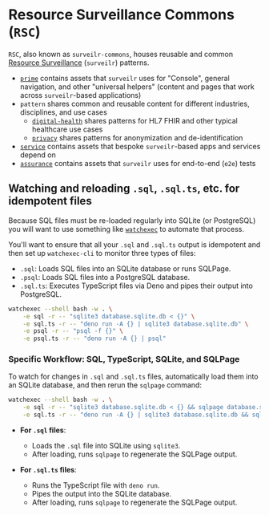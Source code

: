 # Resource Surveillance Commons (`RSC`)

`RSC`, also known as `surveilr-commons`, houses reusable and common
[Resource Surveillance](https://www.opsfolio.com/surveilr) (`surveilr`)
patterns.

- [`prime`](./prime) contains assets that `surveilr` uses for "Console", general
  navigation, and other "universal helpers" (content and pages that work across
  `surveilr`-based applications)
- `pattern` shares common and reusable content for different industries,
  disciplines, and use cases
  - [`digital-health`](./pattern/digital-health) shares patterns for HL7 FHIR
    and other typical healthcare use cases
  - [`privacy`](./pattern/privacy) shares patterns for anonymization and
    de-identification
- [`service`](./service) contains assets that bespoke `surveilr`-based apps and
  services depend on
- [`assurance`](./assurance) contains assets that `surveilr` uses for end-to-end
  (`e2e`) tests

## Watching and reloading `.sql`, `.sql.ts`, etc. for idempotent files

Because SQL files must be re-loaded regularly into SQLite (or PostgreSQL) you
will want to use something like [`watchexec`](https://github.com/watchexec/watchexec)
to automate that process.

You'll want to ensure that all your `.sql` and `.sql.ts` output is idempotent and 
then set up `watchexec-cli` to monitor three types of files:
- `.sql`: Loads SQL files into an SQLite database or runs SQLPage.
- `.psql`: Loads SQL files into a PostgreSQL database.
- `.sql.ts`: Executes TypeScript files via Deno and pipes their output into PostgreSQL.

```bash
watchexec --shell bash -w . \
    -e sql -r -- "sqlite3 database.sqlite.db < {}" \
    -e sql.ts -r -- "deno run -A {} | sqlite3 database.sqlite.db" \
    -e psql -r -- "psql -f {}" \
    -e psql.ts -r -- "deno run -A {} | psql"
```

### Specific Workflow: SQL, TypeScript, SQLite, and SQLPage

To watch for changes in `.sql` and `.sql.ts` files, automatically load them into an SQLite database, and then rerun the `sqlpage` command:

```bash
watchexec --shell bash -w . \
    -e sql -r -- "sqlite3 database.sqlite.db < {} && sqlpage database.sqlite.db" \
    -e sql.ts -r -- "deno run -A {} | sqlite3 database.sqlite.db && sqlpage database.sqlite.db"
```

- **For `.sql` files**: 
  - Loads the `.sql` file into SQLite using `sqlite3`.
  - After loading, runs `sqlpage` to regenerate the SQLPage output.

- **For `.sql.ts` files**:
  - Runs the TypeScript file with `deno run`.
  - Pipes the output into the SQLite database.
  - After loading, runs `sqlpage` to regenerate the SQLPage output.

